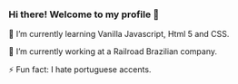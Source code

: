 ### Hi there! Welcome to my profile 👋

🌱 I’m currently learning Vanilla Javascript, Html 5 and CSS.

🔭 I’m currently working at a Railroad Brazilian company.

⚡ Fun fact: I hate portuguese accents. 

<!--
**alansantosmg/alansantosmg** is a ✨ _special_ ✨ repository because its `README.md` (this file) appears on your GitHub profile.

Here are some ideas to get you started:

- 🔭 I’m currently working on ...

- 👯 I’m looking to collaborate on ...
- 🤔 I’m looking for help with ...
- 💬 Ask me about ...
- 📫 How to reach me: ...
- 😄 Pronouns: ...
-  ...
-->
